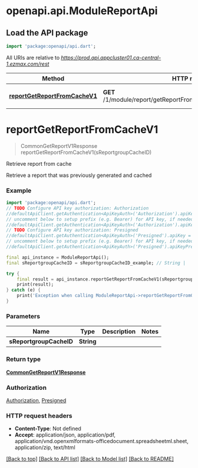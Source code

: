 # openapi.api.ModuleReportApi

## Load the API package
```dart
import 'package:openapi/api.dart';
```

All URIs are relative to *https://prod.api.appcluster01.ca-central-1.ezmax.com/rest*

Method | HTTP request | Description
------------- | ------------- | -------------
[**reportGetReportFromCacheV1**](ModuleReportApi.md#reportgetreportfromcachev1) | **GET** /1/module/report/getReportFromCache/{sReportgroupCacheID} | Retrieve report from cache


# **reportGetReportFromCacheV1**
> CommonGetReportV1Response reportGetReportFromCacheV1(sReportgroupCacheID)

Retrieve report from cache

Retrieve a report that was previously generated and cached

### Example
```dart
import 'package:openapi/api.dart';
// TODO Configure API key authorization: Authorization
//defaultApiClient.getAuthentication<ApiKeyAuth>('Authorization').apiKey = 'YOUR_API_KEY';
// uncomment below to setup prefix (e.g. Bearer) for API key, if needed
//defaultApiClient.getAuthentication<ApiKeyAuth>('Authorization').apiKeyPrefix = 'Bearer';
// TODO Configure API key authorization: Presigned
//defaultApiClient.getAuthentication<ApiKeyAuth>('Presigned').apiKey = 'YOUR_API_KEY';
// uncomment below to setup prefix (e.g. Bearer) for API key, if needed
//defaultApiClient.getAuthentication<ApiKeyAuth>('Presigned').apiKeyPrefix = 'Bearer';

final api_instance = ModuleReportApi();
final sReportgroupCacheID = sReportgroupCacheID_example; // String | 

try {
    final result = api_instance.reportGetReportFromCacheV1(sReportgroupCacheID);
    print(result);
} catch (e) {
    print('Exception when calling ModuleReportApi->reportGetReportFromCacheV1: $e\n');
}
```

### Parameters

Name | Type | Description  | Notes
------------- | ------------- | ------------- | -------------
 **sReportgroupCacheID** | **String**|  | 

### Return type

[**CommonGetReportV1Response**](CommonGetReportV1Response.md)

### Authorization

[Authorization](../README.md#Authorization), [Presigned](../README.md#Presigned)

### HTTP request headers

 - **Content-Type**: Not defined
 - **Accept**: application/json, application/pdf, application/vnd.openxmlformats-officedocument.spreadsheetml.sheet, application/zip, text/html

[[Back to top]](#) [[Back to API list]](../README.md#documentation-for-api-endpoints) [[Back to Model list]](../README.md#documentation-for-models) [[Back to README]](../README.md)

